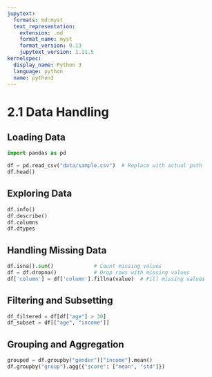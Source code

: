```yaml
---
jupytext:
  formats: md:myst
  text_representation:
    extension: .md
    format_name: myst
    format_version: 0.13
    jupytext_version: 1.11.5
kernelspec:
  display_name: Python 3
  language: python
  name: python3
---
```


# 2.1 Data Handling 

## Loading Data

```python
import pandas as pd

df = pd.read_csv("data/sample.csv")  # Replace with actual path
df.head()
```

## Exploring Data

```python
df.info()
df.describe()
df.columns
df.dtypes
```

## Handling Missing Data

```python
df.isna().sum()             # Count missing values
df = df.dropna()            # Drop rows with missing values
df['column'] = df['column'].fillna(value)  # Fill missing values
```

## Filtering and Subsetting

```python
df_filtered = df[df["age"] > 30]
df_subset = df[["age", "income"]]
```

## Grouping and Aggregation

```python
grouped = df.groupby("gender")["income"].mean()
df.groupby("group").agg({"score": ["mean", "std"]})
```
